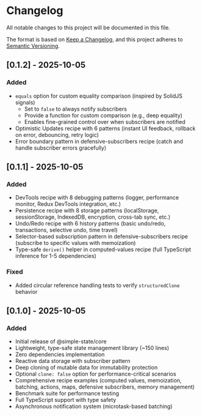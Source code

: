# Changelog

All notable changes to this project will be documented in this file.

The format is based on [Keep a Changelog](https://keepachangelog.com/en/1.0.0/),
and this project adheres to [Semantic Versioning](https://semver.org/spec/v2.0.0.html).

## [0.1.2] - 2025-10-05

### Added
- `equals` option for custom equality comparison (inspired by SolidJS signals)
  - Set to `false` to always notify subscribers
  - Provide a function for custom comparison (e.g., deep equality)
  - Enables fine-grained control over when subscribers are notified
- Optimistic Updates recipe with 6 patterns (instant UI feedback, rollback on error, debouncing, retry logic)
- Error boundary pattern in defensive-subscribers recipe (catch and handle subscriber errors gracefully)

## [0.1.1] - 2025-10-05

### Added
- DevTools recipe with 8 debugging patterns (logger, performance monitor, Redux DevTools integration, etc.)
- Persistence recipe with 8 storage patterns (localStorage, sessionStorage, IndexedDB, encryption, cross-tab sync, etc.)
- Undo/Redo recipe with 6 history patterns (basic undo/redo, transactions, selective undo, time travel)
- Selector-based subscription pattern in defensive-subscribers recipe (subscribe to specific values with memoization)
- Type-safe `derive()` helper in computed-values recipe (full TypeScript inference for 1-5 dependencies)

### Fixed
- Added circular reference handling tests to verify `structuredClone` behavior

## [0.1.0] - 2025-10-05

### Added
- Initial release of @simple-state/core
- Lightweight, type-safe state management library (~150 lines)
- Zero dependencies implementation
- Reactive data storage with subscriber pattern
- Deep cloning of mutable data for immutability protection
- Optional `clone: false` option for performance-critical scenarios
- Comprehensive recipe examples (computed values, memoization, batching, actions, maps, defensive subscribers, memory management)
- Benchmark suite for performance testing
- Full TypeScript support with type safety
- Asynchronous notification system (microtask-based batching)
